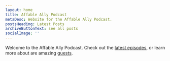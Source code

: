 ```yaml
---
layout: home
title: Affable Ally Podcast
metaDesc: Website for the Affable Ally Podcast.
postsHeading: Latest Posts
archiveButtonText: see all posts
socialImage: ''
---
```

Welcome to the Affable Ally Podcast. Check out the [latest episodes](/episodes), or learn more about are amazing [guests](/people).
